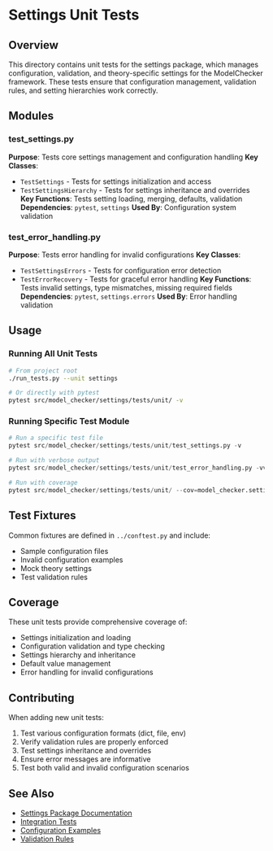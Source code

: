 # Settings Unit Tests

## Overview

This directory contains unit tests for the settings package, which manages configuration, validation, and theory-specific settings for the ModelChecker framework. These tests ensure that configuration management, validation rules, and setting hierarchies work correctly.

## Modules

### test_settings.py
**Purpose**: Tests core settings management and configuration handling
**Key Classes**: 
- `TestSettings` - Tests for settings initialization and access
- `TestSettingsHierarchy` - Tests for settings inheritance and overrides
**Key Functions**: Tests setting loading, merging, defaults, validation
**Dependencies**: `pytest`, `settings`
**Used By**: Configuration system validation

### test_error_handling.py
**Purpose**: Tests error handling for invalid configurations
**Key Classes**: 
- `TestSettingsErrors` - Tests for configuration error detection
- `TestErrorRecovery` - Tests for graceful error handling
**Key Functions**: Tests invalid settings, type mismatches, missing required fields
**Dependencies**: `pytest`, `settings.errors`
**Used By**: Error handling validation

## Usage

### Running All Unit Tests
```bash
# From project root
./run_tests.py --unit settings

# Or directly with pytest
pytest src/model_checker/settings/tests/unit/ -v
```

### Running Specific Test Module
```python
# Run a specific test file
pytest src/model_checker/settings/tests/unit/test_settings.py -v

# Run with verbose output
pytest src/model_checker/settings/tests/unit/test_error_handling.py -vv

# Run with coverage
pytest src/model_checker/settings/tests/unit/ --cov=model_checker.settings
```

## Test Fixtures

Common fixtures are defined in `../conftest.py` and include:
- Sample configuration files
- Invalid configuration examples
- Mock theory settings
- Test validation rules

## Coverage

These unit tests provide comprehensive coverage of:
- Settings initialization and loading
- Configuration validation and type checking
- Settings hierarchy and inheritance
- Default value management
- Error handling for invalid configurations

## Contributing

When adding new unit tests:
1. Test various configuration formats (dict, file, env)
2. Verify validation rules are properly enforced
3. Test settings inheritance and overrides
4. Ensure error messages are informative
5. Test both valid and invalid configuration scenarios

## See Also

- [Settings Package Documentation](../../README.md)
- [Integration Tests](../integration/README.md)
- [Configuration Examples](../../examples/)
- [Validation Rules](../../validation.py)